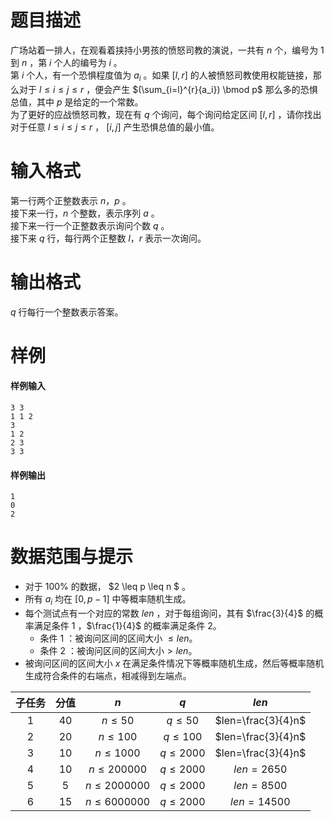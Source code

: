 
# 题目描述

广场站着一排人，在观看着挟持小男孩的愤怒司教的演说，一共有 $n$ 个，编号为 $1$ 到 $n$ ，第 $i$ 个人的编号为 $i$ 。  
第 $i$ 个人，有一个恐惧程度值为 $a_i$ 。如果 $[l,r]$ 的人被愤怒司教使用权能链接，那么对于 $l\leq i\leq j\leq r$ ，便会产生 $(\sum_{i=l}^{r}{a_i}) \bmod p$ 那么多的恐惧总值，其中 $p$ 是给定的一个常数。  
为了更好的应战愤怒司教，现在有 $q$ 个询问，每个询问给定区间 $[l,r]$ ，请你找出对于任意 $l\leq i\leq j\leq r$ ， $[i,j]$ 产生恐惧总值的最小值。

# 输入格式

第一行两个正整数表示 $n$，$p$ 。  
接下来一行，$n$ 个整数，表示序列 $a$ 。  
接下来一行一个正整数表示询问个数 $q$ 。  
接下来 $q$ 行，每行两个正整数 $l$，$r$ 表示一次询问。

# 输出格式

 $q$ 行每行一个整数表示答案。

# 样例

#### 样例输入 
```plain
3 3
1 1 2
3
1 2
2 3
3 3 
```

#### 样例输出 
```plain
1
0
2
```

# 数据范围与提示

- 对于 $100\%$ 的数据， $2 \leq p \leq n $  。  
- 所有 $a_i$ 均在 $[0,p-1]$ 中等概率随机生成。  
- 每个测试点有一个对应的常数 $len$ ，对于每组询问，其有 $\frac{3}{4}$ 的概率满足条件 $1$ ，$\frac{1}{4}$ 的概率满足条件 $2$。  
    - 条件 $1$ ：被询问区间的区间大小 $\leq len$。
    - 条件 $2$ ：被询问区间的区间大小$\gt len$。  
- 被询问区间的区间大小 $x$ 在满足条件情况下等概率随机生成，然后等概率随机生成符合条件的右端点，相减得到左端点。
<!-- BEGIN: Migrated markdown table -->

| 子任务 | 分值 | $n$ | $q$ | $len$ |
|:-:|:-:|:-:|:-:|:-:|
| 1 | 40 | $n\leq 50$ | $q\leq 50$ | $len=\frac{3}{4}n$ |
| 2 | 20 | $n\leq 100$ | $q\leq 100$ | $len=\frac{3}{4}n$ |
| 3 | 10 | $n\leq 1000$ | $q\leq 2000$ | $len=\frac{3}{4}n$ |
| 4 | 10 | $n\leq 200000$ | $q\leq 2000$ | $len=2650$ |
| 5 | 5 | $n\leq 2000000$ | $q\leq 2000$ | $len=8500$ |
| 6 | 15 | $n\leq 6000000$ | $q\leq 2000$ | $len=14500$ |

<!-- Migrated from original HTML table:
<table border="1" align="center" width="50%" class="table table-bordered table-condensed">

    <tr>
    	<th width="20%" style="text-align: center;">子任务</th>
    	<th width="20%" style="text-align: center;">分值</th>
        <th width="20%" style="text-align: center;">$n$ </th>
    	<th width="20%" style="text-align: center;">$q$ </th>
        <th width="20%" style="text-align: center;">$len$ </th>
    </tr>
    <tr>
        <td style="text-align: center;">1</td>
        <td style="text-align: center;">40</td>
        <td style="text-align: center;">$n\leq 50$ </td>
        <td style="text-align: center;">$q\leq 50$ </td>
        <td style="text-align: center;"rowspan="3">$len=\frac{3}{4}n$ </td>
    </tr>
    <tr>
        <td style="text-align: center;">2</td>
        <td style="text-align: center;">20</td>
        <td style="text-align: center;">$n\leq 100$ </td>
        <td style="text-align: center;">$q\leq 100$ </td>
    </tr>
    <tr>
        <td style="text-align: center;">3</td>
        <td style="text-align: center;">10</td>
        <td style="text-align: center;">$n\leq 1000$ </td>
        <td style="text-align: center;"rowspan="4">$q\leq 2000$ </td>
    </tr>
    <tr>
        <td style="text-align: center;">4</td>
        <td style="text-align: center;">10</td>
        <td style="text-align: center;">$n\leq 200000$ </td>
        <td style="text-align: center;">$len=2650$ </td>
    </tr>
<tr>
        <td style="text-align: center;">5</td>
        <td style="text-align: center;">5</td>
        <td style="text-align: center;">$n\leq 2000000$ </td>
        <td style="text-align: center;">$len=8500$ </td>
    </tr>
<tr>
        <td style="text-align: center;">6</td>
        <td style="text-align: center;">15</td>
        <td style="text-align: center;">$n\leq 6000000$ </td>
        <td style="text-align: center;">$len=14500$ </td>
    </tr>

</table>
-->

<!-- END: Migrated markdown table -->  


